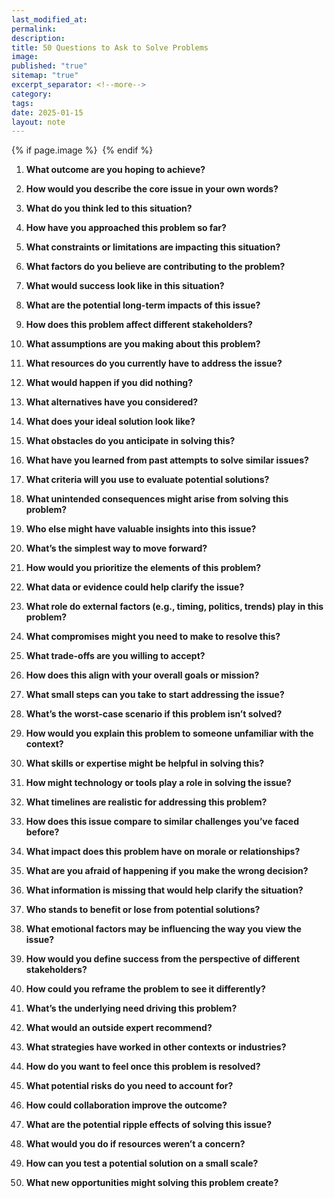 ```yaml
---
last_modified_at: 
permalink: 
description: 
title: 50 Questions to Ask to Solve Problems
image: 
published: "true"
sitemap: "true"
excerpt_separator: <!--more-->
category: 
tags: 
date: 2025-01-15
layout: note
---
```



{% if page.image %} <img src="{{ page.image }}" alt=""> {% endif %}

1. **What outcome are you hoping to achieve?**

2. **How would you describe the core issue in your own words?**

3. **What do you think led to this situation?**

4. **How have you approached this problem so far?**

5. **What constraints or limitations are impacting this situation?**

6. **What factors do you believe are contributing to the problem?**

7. **What would success look like in this situation?**

8. **What are the potential long-term impacts of this issue?**

9. **How does this problem affect different stakeholders?**

10. **What assumptions are you making about this problem?**

11. **What resources do you currently have to address the issue?**

12. **What would happen if you did nothing?**

13. **What alternatives have you considered?**

14. **What does your ideal solution look like?**

15. **What obstacles do you anticipate in solving this?**

16. **What have you learned from past attempts to solve similar issues?**

17. **What criteria will you use to evaluate potential solutions?**

18. **What unintended consequences might arise from solving this problem?**

19. **Who else might have valuable insights into this issue?**

20. **What’s the simplest way to move forward?**

21. **How would you prioritize the elements of this problem?**

22. **What data or evidence could help clarify the issue?**

23. **What role do external factors (e.g., timing, politics, trends) play in this problem?**

24. **What compromises might you need to make to resolve this?**

25. **What trade-offs are you willing to accept?**

26. **How does this align with your overall goals or mission?**

27. **What small steps can you take to start addressing the issue?**

28. **What’s the worst-case scenario if this problem isn’t solved?**

29. **How would you explain this problem to someone unfamiliar with the context?**

30. **What skills or expertise might be helpful in solving this?**

31. **How might technology or tools play a role in solving the issue?**

32. **What timelines are realistic for addressing this problem?**

33. **How does this issue compare to similar challenges you’ve faced before?**

34. **What impact does this problem have on morale or relationships?**

35. **What are you afraid of happening if you make the wrong decision?**

36. **What information is missing that would help clarify the situation?**

37. **Who stands to benefit or lose from potential solutions?**

38. **What emotional factors may be influencing the way you view the issue?**

39. **How would you define success from the perspective of different stakeholders?**

40. **How could you reframe the problem to see it differently?**

41. **What’s the underlying need driving this problem?**

42. **What would an outside expert recommend?**

43. **What strategies have worked in other contexts or industries?**

44. **How do you want to feel once this problem is resolved?**

45. **What potential risks do you need to account for?**

46. **How could collaboration improve the outcome?**

47. **What are the potential ripple effects of solving this issue?**

48. **What would you do if resources weren’t a concern?**

49. **How can you test a potential solution on a small scale?**

50. **What new opportunities might solving this problem create?**